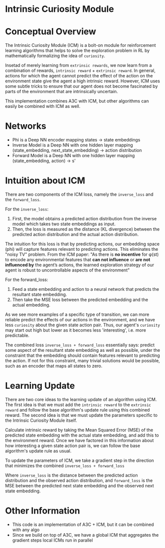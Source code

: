 # Intrinsic Curiosity Module

# Conceptual Overview

The Intrinsic Curiosity Module (ICM) is a bolt-on module for reinforcement learning algorithms that helps to solve the exploration problem in RL by mathematically formalizing the idea of `curiosity`.

Insetad of merely learning from `extrinsic rewards`, we now learn from a combination of rewards, `intrinsic reward` + `extrinsic reward`. In general, actions for which the agent cannot predict the effect of the action on the environment state give the agent a high intrinsic reward. However, ICM uses some subtle tricks to ensure that our agent does not become fascinated by parts of the environment that are intrinsically uncertain.

This implementation combines A3C with ICM, but other algorithms can easily be combined with ICM as well.

# Networks

- Phi is a Deep NN encoder mapping states -> state embeddings
- Inverse Model is a Deep NN with one hidden layer mapping (state_embedding, next_state_embedding) -> action distribution
- Forward Model is a Deep NN with one hidden layer mapping (state_embedding, action) -> s'

# Intuition about ICM

There are two components of the ICM loss, namely the `inverse_loss` and the `forward_loss`.

For the `inverse_loss`:

1. First, the model obtains a predicted action distribution from the inverse model which takes two state embeddings as input.
2. Then, the loss is measured as the distance (KL divergence) between the predicted action distribution and the actual action distribution.

The intuition for this loss is that by predicting actions, our embedding space (phi) will capture features relevant to predicting actions. This eliminates the "noisy TV" problem. From the ICM paper: "As there is **no incentive** for φ(st) to encode any environmental features that **can not influence** or **are not influenced by** the agent’s actions, the learned exploration strategy of our agent is robust to uncontrollable aspects of the environment"

For the forward_loss:

1. Feed a state embedding and action to a neural network that predicts the resultant state embedding.
2. Then take the MSE loss between the predicted embedding and the actual embedding.

As we see more examples of a specific type of transition, we can more reliable predict the effects of our actions in the environment, and we have less `curiosity` about the given state action pair. Thus, our agent's `curiosity` may start out high but lower as it becomes less 'interesting', i.e. more predictable.

The combined loss `inverse_loss + forward_loss` essentially says: predict some aspect of the resultant state embedding as well as possible, under the constraint that the embedding should contain features relevant to predicting the action. If not for this constraint, many trivial solutions would be possible, such as an encoder that maps all states to zero.

# Learning Update

There are two core ideas to the learning update of an algorithm using ICM. The first idea is that we must add the `intrinsic reward` to the `extrinsic reward` and follow the base algorithm's update rule using this combined reward. The second idea is that we must update the parameters specific to the Intrinsic Curiosity Module itself.

Calculate intrinsic reward by taking the Mean Squared Error (MSE) of the predicted state embedding with the actual state embedding, and add this to the environment reward. Once we have factored in this information about how interesting a given state action pair is, we can follow the base algorithm's update rule as usual.

To update the parameters of ICM, we take a gradient step in the direction that minimizes the combined `inverse_loss + forward_loss`

Where `inverse_loss` is the distance between the predicted action distribution and the observed action distribution, and `forward_loss` is the MSE between the predicted next state embedding and the observed next state embedding.

# Other Information

- This code is an implementation of A3C + ICM, but it can be combined with any algo
- Since we build on top of A3C, we have a global ICM that aggregates the gradient steps local ICMs run in parallel
